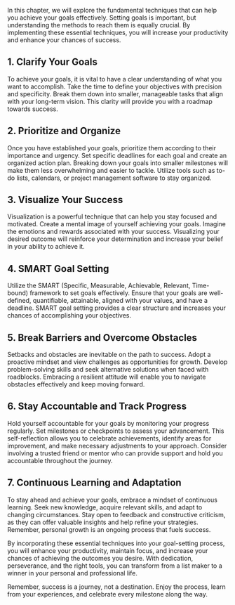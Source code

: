 
In this chapter, we will explore the fundamental techniques that can help you achieve your goals effectively. Setting goals is important, but understanding the methods to reach them is equally crucial. By implementing these essential techniques, you will increase your productivity and enhance your chances of success.

## 1\. Clarify Your Goals

To achieve your goals, it is vital to have a clear understanding of what you want to accomplish. Take the time to define your objectives with precision and specificity. Break them down into smaller, manageable tasks that align with your long-term vision. This clarity will provide you with a roadmap towards success.

## 2\. Prioritize and Organize

Once you have established your goals, prioritize them according to their importance and urgency. Set specific deadlines for each goal and create an organized action plan. Breaking down your goals into smaller milestones will make them less overwhelming and easier to tackle. Utilize tools such as to-do lists, calendars, or project management software to stay organized.

## 3\. Visualize Your Success

Visualization is a powerful technique that can help you stay focused and motivated. Create a mental image of yourself achieving your goals. Imagine the emotions and rewards associated with your success. Visualizing your desired outcome will reinforce your determination and increase your belief in your ability to achieve it.

## 4\. SMART Goal Setting

Utilize the SMART (Specific, Measurable, Achievable, Relevant, Time-bound) framework to set goals effectively. Ensure that your goals are well-defined, quantifiable, attainable, aligned with your values, and have a deadline. SMART goal setting provides a clear structure and increases your chances of accomplishing your objectives.

## 5\. Break Barriers and Overcome Obstacles

Setbacks and obstacles are inevitable on the path to success. Adopt a proactive mindset and view challenges as opportunities for growth. Develop problem-solving skills and seek alternative solutions when faced with roadblocks. Embracing a resilient attitude will enable you to navigate obstacles effectively and keep moving forward.

## 6\. Stay Accountable and Track Progress

Hold yourself accountable for your goals by monitoring your progress regularly. Set milestones or checkpoints to assess your advancement. This self-reflection allows you to celebrate achievements, identify areas for improvement, and make necessary adjustments to your approach. Consider involving a trusted friend or mentor who can provide support and hold you accountable throughout the journey.

## 7\. Continuous Learning and Adaptation

To stay ahead and achieve your goals, embrace a mindset of continuous learning. Seek new knowledge, acquire relevant skills, and adapt to changing circumstances. Stay open to feedback and constructive criticism, as they can offer valuable insights and help refine your strategies. Remember, personal growth is an ongoing process that fuels success.

By incorporating these essential techniques into your goal-setting process, you will enhance your productivity, maintain focus, and increase your chances of achieving the outcomes you desire. With dedication, perseverance, and the right tools, you can transform from a list maker to a winner in your personal and professional life.

Remember, success is a journey, not a destination. Enjoy the process, learn from your experiences, and celebrate every milestone along the way.
